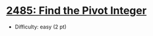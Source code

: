 # [2485: Find the Pivot Integer](https://leetcode.com/problems/find-the-pivot-integer/)
- Difficulty: easy (2 pt)
        